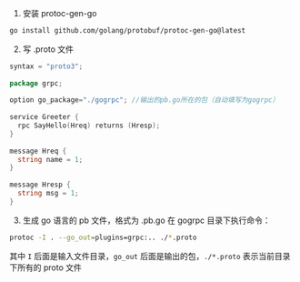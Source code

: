 1. 安装 protoc-gen-go
```bash
go install github.com/golang/protobuf/protoc-gen-go@latest
```
2. 写 .proto 文件
```go
syntax = "proto3";  
  
package grpc;  
  
option go_package="./gogrpc"; //输出的pb.go所在的包（自动填写为gogrpc）  
  
service Greeter {  
  rpc SayHello(Hreq) returns (Hresp);  
}  
  
message Hreq {  
  string name = 1;  
}  
  
message Hresp {  
  string msg = 1;  
}  
```
3. 生成 go 语言的 pb 文件，格式为 .pb.go
在 gogrpc 目录下执行命令：
```bash
protoc -I . --go_out=plugins=grpc:.. ./*.proto
```
其中 `I` 后面是输入文件目录，`go_out` 后面是输出的包，`./*.proto` 表示当前目录下所有的 proto 文件